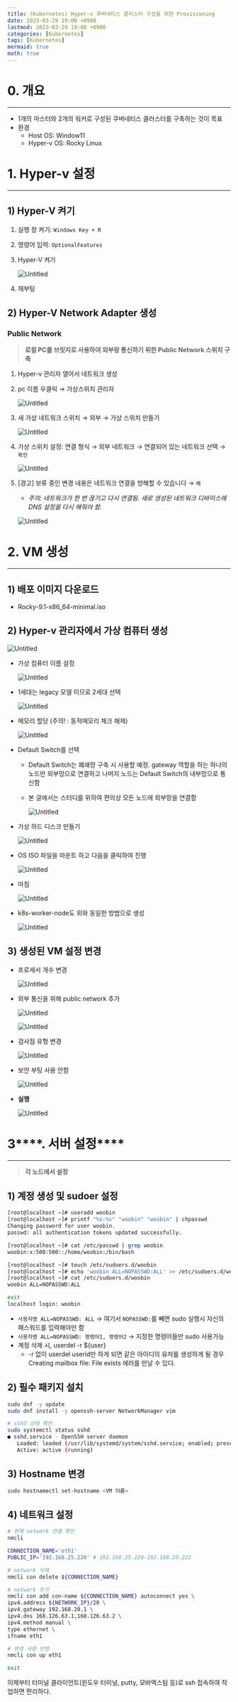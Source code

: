 ```yaml
---
title: (Kubernetes) Hyper-v 쿠버네티스 클러스터 구성을 위한 Provisioning
date: 2023-03-29 19:00 +0900
lastmod: 2023-03-29 19:00 +0900
categories: [Kubernetes]
tags: [Kubernetes]
mermaid: true
math: true
---
```


# 0. 개요

---

- 1개의 마스터와 2개의 워커로 구성된 쿠버네티스 클러스터를 구축하는 것이 목표
- 환경
    - Host OS: Window11
    - Hyper-v OS: Rocky Linux

# 1. **Hyper-v 설정**

---

## 1) **Hyper-V 켜기**

1. 실행 창 켜기: `Windows Key + R`
2. 명령어 입력: `OptionalFeatures`
3. Hyper-V 켜기
    
    ![Untitled](/assets/img/2023-03-29-post230329/Untitled.png)
    
4. 재부팅

## 2) ****Hyper-V Network Adapter 생성****

### **Public Network**

> **로컬 PC를 브릿지로 사용하여 외부랑 통신하기 위한 Public Network 스위치 구축**
> 
1. Hyper-v 관리자 열어서 네트워크 생성
2. pc 이름 우클릭 → 가상스위치 관리자
    
    ![Untitled](/assets/img/2023-03-29-post230329/Untitled%201.png)
    
3. 새 가상 네트워크 스위치 → 외부 → 가상 스위치 만들기
    
    ![Untitled](/assets/img/2023-03-29-post230329/Untitled%202.png)
    
4. 가상 스위치 설정:  연결 형식 → 외부 네트워크 → 연결되어 있는 네트워크 선택 → `확인`
    
    ![Untitled](/assets/img/2023-03-29-post230329/Untitled%203.png)
    
5. [경고] 보류 중인 변경 내용은 네트워크 연결을 방해할 수 있습니다 → `예`
    - *주의: 네트워크가 한 번 끊기고 다시 연결됨. 새로 생성된 네트워크 디바이스에 DNS 설정을 다시 해줘야 함.*
    
    ![Untitled](/assets/img/2023-03-29-post230329/Untitled%204.png)
    

# 2. VM 생성

---

## 1) 배포 이미지 다운로드

- Rocky-9.1-x86_64-minimal.iso

## 2) Hyper-v 관리자에서 가상 컴퓨터 생성

![Untitled](/assets/img/2023-03-29-post230329/Untitled%205.png)

- 가상 컴퓨터 이름 설정
    
    ![Untitled](/assets/img/2023-03-29-post230329/Untitled%206.png)
    
- 1세대는 legacy 모델 이므로 2세대 선택
    
    ![Untitled](/assets/img/2023-03-29-post230329/Untitled%207.png)
    
- 메모리 할당 (주의! : 동적메모리 체크 해제)
    
    ![Untitled](/assets/img/2023-03-29-post230329/Untitled%208.png)
    
- Default Switch를 선택
    - Default Switch는 폐쇄망 구축 시 사용할 예정. gateway 역할을 하는 하나의 노드만 외부망으로 연결하고 나머지 노드는 Default Switch의 내부망으로 통신함
    - 본 글에서는 스터디를 위하여 편의상 모든 노드에 외부망을 연결함
        
        ![Untitled](/assets/img/2023-03-29-post230329/Untitled%209.png)
        
- 가상 하드 디스크 만들기
    
    ![Untitled](/assets/img/2023-03-29-post230329/Untitled%2010.png)
    
- OS ISO 파일을 마운트 하고 다음을 클릭하여 진행
    
    ![Untitled](/assets/img/2023-03-29-post230329/Untitled%2011.png)
    
- 마침
    
    ![Untitled](/assets/img/2023-03-29-post230329/Untitled%2012.png)
    
- k8s-worker-node도 위와 동일한 방법으로 생성
    
    ![Untitled](/assets/img/2023-03-29-post230329/Untitled%2013.png)
    

## 3) 생성된 VM 설정 변경

- 프로세서 개수 변경
    
    ![Untitled](/assets/img/2023-03-29-post230329/Untitled%2014.png)
    
- 외부 통신을 위해 public network 추가
    
    ![Untitled](/assets/img/2023-03-29-post230329/Untitled%2015.png)
    
    ![Untitled](/assets/img/2023-03-29-post230329/Untitled%2016.png)
    
- 검사점 유형 변경
    
    ![Untitled](/assets/img/2023-03-29-post230329/Untitled%2017.png)
    
- 보안 부팅 사용 안함
    
    ![Untitled](/assets/img/2023-03-29-post230329/Untitled%2018.png)
    
- **실행**
    
    ![Untitled](/assets/img/2023-03-29-post230329/Untitled%2019.png)
    

# 3****. 서버 설정****

---

> **각 노드에서 설정**
> 

## 1) 계정 생성 및 sudoer 설정

```bash
[root@localhost ~]# useradd woobin
[root@localhost ~]# printf "%s:%s" "woobin" "woobin" | chpasswd
Changing password for user woobin.
passwd: all authentication tokens updated successfully.

[root@localhost ~]# cat /etc/passwd | grep woobin
woobin:x:500:500::/home/woobin:/bin/bash

[root@localhost ~]# touch /etc/sudoers.d/woobin
[root@localhost ~]# echo 'woobin ALL=NOPASSWD:ALL' >> /etc/sudoers.d/woobin
[root@localhost ~]# cat /etc/sudoers.d/woobin
woobin ALL=NOPASSWD:ALL

exit
localhost login: woobin 
```

- `사용자명 ALL=NOPASSWD: ALL` → 여기서 `NOPASSWD:`를 빼면 sudo 실행시 자신의 패스워드를 입력해야만 함
- `사용자명 ALL=NOPASSWD: 명령어1, 명령어2` → 지정한 명령어들만 sudo 사용가능
- 계정 삭제 시, userdel -r ${user}
    - -r 없이 userdel userid만 하게 되면 같은 아이디의 유저를 생성하게 될 경우 Creating mailbox file: File exists 에러를 만날 수 있다.

## 2) 필수 패키지 설치

```bash
sudo dnf -y update
sudo dnf install -y openssh-server NetworkManager vim

# sshd 상태 확인
sudo systemctl status sshd
● sshd.service - OpenSSH server daemon
   Loaded: loaded (/usr/lib/systemd/system/sshd.service; enabled; preset: enabled)
   Active: active (running) 
```

## 3) Hostname 변경

```bash
sudo hostnamectl set-hostname <VM 이름>
```

## 4) 네트워크 설정

```bash
# 현재 network 연결 확인
nmcli

CONNECTION_NAME='eth1'
PUBLIC_IP='192.168.25.220' # 192.168.25.220-192.168.25.222

# network 삭제
nmcli con delete ${CONNECTION_NAME}

# network 추가
nmcli con add con-name ${CONNECTION_NAME} autoconnect yes \
ipv4.address ${NETWORK_IP}/20 \
ipv4.gateway 192.168.20.1 \
ipv4.dns 168.126.63.1,168.126.63.2 \
ipv4.method manual \
type ethernet \
ifname eth1

# 변경 사항 반영
nmcli con up eth1

exit
```

이제부터 터미널 클라이언트(윈도우 터미널, putty, 모바엑스텀 등)로 ssh 접속하여 작업하면 편리하다.